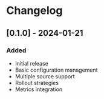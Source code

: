 # Changelog

## [0.1.0] - 2024-01-21
### Added
- Initial release
- Basic configuration management
- Multiple source support
- Rollout strategies
- Metrics integration